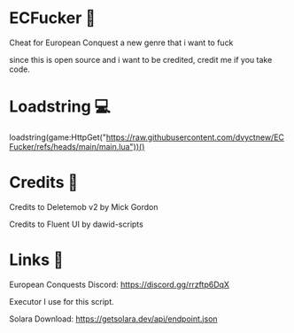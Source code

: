 # ECFucker 📜
Cheat for European Conquest a new genre that i want to fuck 

since this is open source and i want to be credited, credit me if you take code.

# Loadstring 💻
loadstring(game:HttpGet("https://raw.githubusercontent.com/dvyctnew/ECFucker/refs/heads/main/main.lua"))()
# Credits 🍆
Credits to Deletemob v2 by Mick Gordon

Credits to Fluent UI by dawid-scripts

# Links 🔗
European Conquests Discord:  https://discord.gg/rrzftp6DqX

Executor I use for this script.

Solara Download: https://getsolara.dev/api/endpoint.json
